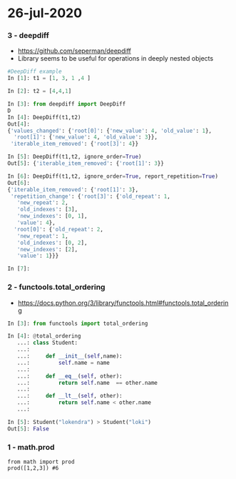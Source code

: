 # 26-jul-2020

### 3 - deepdiff

- https://github.com/seperman/deepdiff
- Library seems to be useful for operations in deeply nested objects

```python
#DeepDiff example
In [1]: t1 = [1, 3, 1 ,4 ]

In [2]: t2 = [4,4,1]

In [3]: from deepdiff import DeepDiff
D
In [4]: DeepDiff(t1,t2)
Out[4]:
{'values_changed': {'root[0]': {'new_value': 4, 'old_value': 1},
  'root[1]': {'new_value': 4, 'old_value': 3}},
 'iterable_item_removed': {'root[3]': 4}}

In [5]: DeepDiff(t1,t2, ignore_order=True)
Out[5]: {'iterable_item_removed': {'root[1]': 3}}

In [6]: DeepDiff(t1,t2, ignore_order=True, report_repetition=True)
Out[6]:
{'iterable_item_removed': {'root[1]': 3},
 'repetition_change': {'root[3]': {'old_repeat': 1,
   'new_repeat': 2,
   'old_indexes': [3],
   'new_indexes': [0, 1],
   'value': 4},
  'root[0]': {'old_repeat': 2,
   'new_repeat': 1,
   'old_indexes': [0, 2],
   'new_indexes': [2],
   'value': 1}}}

In [7]:
```


### 2 - functools.total_ordering

- https://docs.python.org/3/library/functools.html#functools.total_ordering

```python
In [3]: from functools import total_ordering

In [4]: @total_ordering
   ...: class Student:
   ...:
   ...:     def __init__(self,name):
   ...:         self.name = name
   ...:
   ...:     def __eq__(self, other):
   ...:         return self.name  == other.name
   ...:
   ...:     def __lt__(self, other):
   ...:         return self.name < other.name
   ...:

In [5]: Student("lokendra") > Student("loki")
Out[5]: False

```

### 1 - math.prod

```python3
from math import prod
prod([1,2,3]) #6
```
